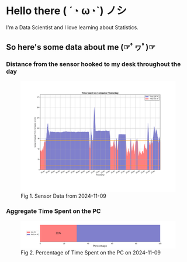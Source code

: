 
# Hello there ( ´◔ ω◔`) ノシ

I'm a Data Scientist and I love learning about Statistics.

## So here's some data about me (☞ﾟヮﾟ)☞


### Distance from the sensor hooked to my desk throughout the day
<figure>
  <picture>
    <source media="(prefers-color-scheme: dark)" srcset="Pi/readme/graphs/lineplot/dark-plot-2024-11-09.png">
    <source media="(prefers-color-scheme: light)" srcset="Pi/readme/graphs/lineplot/light-plot-2024-11-09.png">
    <img alt="Shows a black logo in light color mode and a white one in dark color mode." src="Pi/readme/graphs/lineplot/light-plot-2024-11-09.png">
  </picture>
  <figcaption>Fig 1. Sensor Data from 2024-11-09</figcaption>
</figure>



### Aggregate Time Spent on the PC
<figure>
  <picture>
    <source media="(prefers-color-scheme: dark)" srcset="Pi/readme/graphs/barplot/dark-plot-2024-11-09.png">
    <source media="(prefers-color-scheme: light)" srcset="Pi/readme/graphs/barplot/light-plot-2024-11-09.png">
    <img alt="Shows a black logo in light color mode and a white one in dark color mode." src="Pi/readme/graphs/barplot/light-plot-2024-11-09.png">
  </picture>
  <figcaption>Fig 2. Percentage of Time Spent on the PC on 2024-11-09</figcaption>
</figure>
